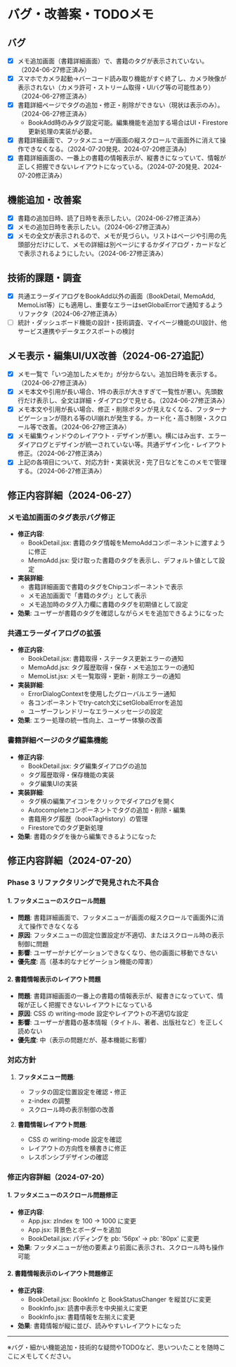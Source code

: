 # バグ・改善案・TODOメモ

## バグ
- [x] メモ追加画面（書籍詳細画面）で、書籍のタグが表示されていない。（2024-06-27修正済み）
- [x] スマホでカメラ起動→バーコード読み取り機能がすぐ終了し、カメラ映像が表示されない（カメラ許可・ストリーム取得・UIバグ等の可能性あり）（2024-06-27修正済み）
- [x] 書籍詳細ページでタグの追加・修正・削除ができない（現状は表示のみ）。（2024-06-27修正済み）
  - BookAdd時のみタグ設定可能。編集機能を追加する場合はUI・Firestore更新処理の実装が必要。
- [x] 書籍詳細画面で、フッタメニューが画面の縦スクロールで画面外に消えて操作できなくなる。（2024-07-20発見、2024-07-20修正済み）
- [x] 書籍詳細画面の、一番上の書籍の情報表示が、縦書きになっていて、情報が正しく把握できないレイアウトになっている。（2024-07-20発見、2024-07-20修正済み）

## 機能追加・改善案
- [x] 書籍の追加日時、読了日時を表示したい。（2024-06-27修正済み）
- [x] メモの追加日時を表示したい。（2024-06-27修正済み）
- [x] メモの全文が表示されるので、メモが見づらい。リストはページや引用の先頭部分だけにして、メモの詳細は別ページにするかダイアログ・カードなどで表示されるようにしたい。（2024-06-27修正済み）

## 技術的課題・調査
- [x] 共通エラーダイアログをBookAdd以外の画面（BookDetail, MemoAdd, MemoList等）にも適用し、重要なエラーはsetGlobalErrorで通知するようリファクタ（2024-06-27修正済み）
- [ ] 統計・ダッシュボード機能の設計・技術調査、マイページ機能のUI設計、他サービス連携やデータエクスポートの検討

## メモ表示・編集UI/UX改善（2024-06-27追記）
- [x] メモ一覧で「いつ追加したメモか」が分からない。追加日時を表示する。（2024-06-27修正済み）
- [x] メモ本文や引用が長い場合、1件の表示が大きすぎて一覧性が悪い。先頭数行だけ表示し、全文は詳細・ダイアログで見せる。（2024-06-27修正済み）
- [x] メモ本文や引用が長い場合、修正・削除ボタンが見えなくなる、フッターナビゲーションが隠れる等のUI崩れが発生する。カード化・高さ制限・スクロール等で改善。（2024-06-27修正済み）
- [x] メモ編集ウィンドウのレイアウト・デザインが悪い。横にはみ出す、エラーダイアログとデザインが統一されていない等。共通デザイン化・レイアウト修正。（2024-06-27修正済み）
- [x] 上記の各項目について、対応方針・実装状況・完了日などをこのメモで管理する。（2024-06-27修正済み）

## 修正内容詳細（2024-06-27）

### メモ追加画面のタグ表示バグ修正
- **修正内容**: 
  - BookDetail.jsx: 書籍のタグ情報をMemoAddコンポーネントに渡すように修正
  - MemoAdd.jsx: 受け取った書籍のタグを表示し、デフォルト値として設定
- **実装詳細**:
  - 書籍詳細画面で書籍のタグをChipコンポーネントで表示
  - メモ追加画面で「書籍のタグ:」として表示
  - メモ追加時のタグ入力欄に書籍のタグを初期値として設定
- **効果**: ユーザーが書籍のタグを確認しながらメモを追加できるようになった

### 共通エラーダイアログの拡張
- **修正内容**:
  - BookDetail.jsx: 書籍取得・ステータス更新エラーの通知
  - MemoAdd.jsx: タグ履歴取得・保存・メモ追加エラーの通知
  - MemoList.jsx: メモ一覧取得・更新・削除エラーの通知
- **実装詳細**:
  - ErrorDialogContextを使用したグローバルエラー通知
  - 各コンポーネントでtry-catch文にsetGlobalErrorを追加
  - ユーザーフレンドリーなエラーメッセージの設定
- **効果**: エラー処理の統一性向上、ユーザー体験の改善

### 書籍詳細ページのタグ編集機能
- **修正内容**:
  - BookDetail.jsx: タグ編集ダイアログの追加
  - タグ履歴取得・保存機能の実装
  - タグ編集UIの実装
- **実装詳細**:
  - タグ横の編集アイコンをクリックでダイアログを開く
  - Autocompleteコンポーネントでタグの追加・削除・編集
  - 書籍用タグ履歴（bookTagHistory）の管理
  - Firestoreでのタグ更新処理
- **効果**: 書籍のタグを後から編集できるようになった

## 修正内容詳細（2024-07-20）

### Phase 3 リファクタリングで発見された不具合

#### 1. フッタメニューのスクロール問題
- **問題**: 書籍詳細画面で、フッタメニューが画面の縦スクロールで画面外に消えて操作できなくなる
- **原因**: フッタメニューの固定位置設定が不適切、またはスクロール時の表示制御に問題
- **影響**: ユーザーがナビゲーションできなくなり、他の画面に移動できない
- **優先度**: 高（基本的なナビゲーション機能の障害）

#### 2. 書籍情報表示のレイアウト問題
- **問題**: 書籍詳細画面の一番上の書籍の情報表示が、縦書きになっていて、情報が正しく把握できないレイアウトになっている
- **原因**: CSS の writing-mode 設定やレイアウトの不適切な設定
- **影響**: ユーザーが書籍の基本情報（タイトル、著者、出版社など）を正しく読めない
- **優先度**: 中（表示の問題だが、基本機能に影響）

### 対応方針
1. **フッタメニュー問題**: 
   - フッタの固定位置設定を確認・修正
   - z-index の調整
   - スクロール時の表示制御の改善

2. **書籍情報レイアウト問題**:
   - CSS の writing-mode 設定を確認
   - レイアウトの方向性を横書きに修正
   - レスポンシブデザインの確認

### 修正内容詳細（2024-07-20）

#### 1. フッタメニューのスクロール問題修正
- **修正内容**: 
  - App.jsx: zIndex を 100 → 1000 に変更
  - App.jsx: 背景色とボーダーを追加
  - BookDetail.jsx: パディングを pb: '56px' → pb: '80px' に変更
- **効果**: フッタメニューが他の要素より前面に表示され、スクロール時も操作可能

#### 2. 書籍情報表示のレイアウト問題修正
- **修正内容**:
  - BookDetail.jsx: BookInfo と BookStatusChanger を縦並びに変更
  - BookInfo.jsx: 読書中表示を中央揃えに変更
  - BookInfo.jsx: 書籍情報を左揃えに変更
- **効果**: 書籍情報が縦に並び、読みやすいレイアウトになった

---

※バグ・細かい機能追加・技術的な疑問やTODOなど、思いついたことを随時ここにメモしてください。 